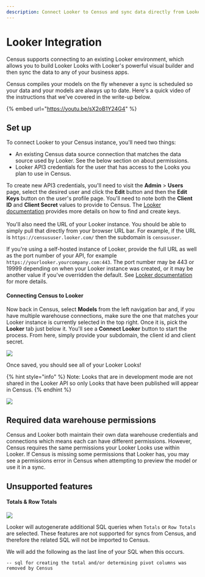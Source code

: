 ```yaml
---
description: Connect Looker to Census and sync data directly from Looker Looks.
---
```


# Looker Integration

Census supports connecting to an existing Looker environment, which allows you to build Looker Looks with Looker's powerful visual builder and then sync the data to any of your business apps.

Census compiles your models on the fly whenever a sync is scheduled so your data and your models are always up to date. Here's a quick video of the instructions that we've covered in the write-up below.

{% embed url="https://youtu.be/sX2oB1Y24G4" %}

## Set up

To connect Looker to your Census instance, you'll need two things:

* An existing Census data source connection that matches the data source used by Looker. See the below section on about permissions.
* Looker API3 credentials for the user that has access to the Looks you plan to use in Census.

To create new API3 credentials, you'll need to visit the **Admin** > **Users** page, select the desired user and click the **Edit** button and then the **Edit Keys** button on the user's profile page. You'll need to note both the **Client ID** and **Client Secret** values to provide to Census. The [Looker documentation](https://docs.looker.com/admin-options/settings/users#edit\_api3\_keys) provides more details on how to find and create keys.\
\
You'll also need the URL of your Looker instance. You should be able to simply pull that directly from your browser URL bar. For example, if the URL is `https://censususer.looker.com/` then the subdomain is `censususer`.&#x20;

If you're using a self-hosted instance of Looker, provide the full URL as well as the port number of your API, for example `https://yourlooker.yourcompany.com:443`. The port number may be 443 or 19999 depending on when your Looker instance was created, or it may be another value if you've overridden the default. See [Looker documentation](https://cloud.google.com/looker/docs/admin-panel-platform-api) for more details.

#### Connecting Census to Looker

Now back in Census, select **Models** from the left navigation bar and, if you have multiple warehouse connections, make sure the one that matches your Looker instance is currently selected in the top right. Once it is, pick the **Looker** tab just below it. You'll see a **Connect Looker** button to start the process. From here, simply provide your subdomain, the client id and client secret.

![](<../../../.gitbook/assets/screely-1639552721507 (1).png>)

Once saved, you should see all of your Looker Looks!

{% hint style="info" %}
Note: Looks that are in development mode are not shared in the Looker API so only Looks that have been published will appear in Census.
{% endhint %}

![](../../../.gitbook/assets/screely-1639552770917.png)

## Required data warehouse permissions

Census and Looker both maintain their own data warehouse credentials and connections which means each can have different permissions. However, Census requires the same permissions your Looker Looks use within Looker. If Census is missing some permissions that Looker has, you may see a permissions error in Census when attempting to preview the model or use it in a sync.

## Unsupported features

#### Totals & Row Totals

![](../../../.gitbook/assets/looker\_totals\_and\_row\_totals.png)

Looker will autogenerate additional SQL queries when `Totals` or `Row Totals` are selected. These features are not supported for syncs from Census, and therefore the related SQL will not be imported to Census.

We will add the following as the last line of your SQL when this occurs.

```
-- sql for creating the total and/or determining pivot columns was removed by Census
```
